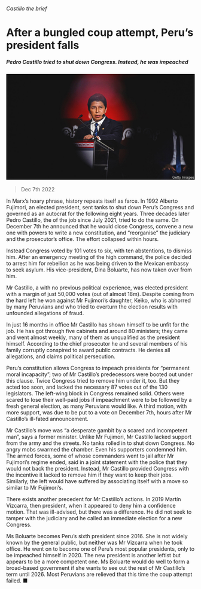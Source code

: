 ###### Castillo the brief

# After a bungled coup attempt, Peru’s president falls 

##### Pedro Castillo tried to shut down Congress. Instead, he was impeached 

![image](images/20221210_AMP003.jpg) 

> Dec 7th 2022 

In Marx’s hoary phrase, history repeats itself as farce. In 1992 Alberto Fujimori, an elected president, sent tanks to shut down Peru’s Congress and governed as an autocrat for the following eight years. Three decades later Pedro Castillo, the  of the job since July 2021, tried to do the same. On December 7th he announced that he would close Congress, convene a new one with powers to write a new constitution, and “reorganise” the judiciary and the prosecutor’s office. The effort collapsed within hours. 

Instead Congress voted by 101 votes to six, with ten abstentions, to dismiss him. After an emergency meeting of the high command, the police decided to arrest him for rebellion as he was being driven to the Mexican embassy to seek asylum. His vice-president, Dina Boluarte, has now taken over from him. 

Mr Castillo, a  with no previous political experience, was elected president with a margin of just 50,000 votes (out of almost 18m). Despite coming from the hard left he won against Mr Fujimori’s daughter, Keiko, who is abhorred by many Peruvians and who tried to overturn the election results with unfounded allegations of fraud. 

In just 16 months in office Mr Castillo has shown himself to be unfit for the job. He has got through five cabinets and around 80 ministers; they came and went almost weekly, many of them as unqualified as the president himself. According to the chief prosecutor he and several members of his family corruptly conspired to award public contracts. He denies all allegations, and claims political persecution.

Peru’s constitution allows Congress to impeach presidents for “permanent moral incapacity”; two of Mr Castillo’s predecessors were booted out under this clause. Twice Congress tried to remove him under it, too. But they acted too soon, and lacked the necessary 87 votes out of the 130 legislators. The left-wing block in Congress remained solid. Others were scared to lose their well-paid jobs if impeachment were to be followed by a fresh general election, as many Peruvians would like. A third motion, with more support, was due to be put to a vote on December 7th, hours after Mr Castillo’s ill-fated announcement.

Mr Castillo’s move was “a desperate gambit by a scared and incompetent man”, says a former minister. Unlike Mr Fujimori, Mr Castillo lacked support from the army and the streets. No tanks rolled in to shut down Congress. No angry mobs swarmed the chamber. Even his supporters condemned him. The armed forces, some of whose commanders went to jail after Mr Fujimori’s regime ended, said in a joint statement with the police that they would not back the president. Instead, Mr Castillo provided Congress with the incentive it lacked to remove him if they want to keep their jobs. Similarly, the left would have suffered by associating itself with a move so similar to Mr Fujimori’s.

There exists another precedent for Mr Castillo’s actions. In 2019 Martín Vizcarra, then president,  when it appeared to deny him a confidence motion. That was ill-advised, but there was a difference. He did not seek to tamper with the judiciary and he called an immediate election for a new Congress.

Ms Boluarte becomes Peru’s sixth president since 2016. She is not widely known by the general public, but neither was Mr Vizcarra when he took office. He went on to become one of Peru’s most popular presidents, only to be impeached himself in 2020. The new president is another leftist but appears to be a more competent one. Ms Boluarte would do well to form a broad-based government if she wants to see out the rest of Mr Castillo’s term until 2026. Most Peruvians are relieved that this time the coup attempt failed. ■

